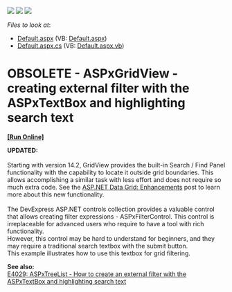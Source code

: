 <!-- default badges list -->
![](https://img.shields.io/endpoint?url=https://codecentral.devexpress.com/api/v1/VersionRange/134059545/10.1.5%2B)
[![](https://img.shields.io/badge/Open_in_DevExpress_Support_Center-FF7200?style=flat-square&logo=DevExpress&logoColor=white)](https://supportcenter.devexpress.com/ticket/details/E2408)
[![](https://img.shields.io/badge/📖_How_to_use_DevExpress_Examples-e9f6fc?style=flat-square)](https://docs.devexpress.com/GeneralInformation/403183)
<!-- default badges end -->
<!-- default file list -->
*Files to look at*:

* [Default.aspx](./CS/WebSite/Default.aspx) (VB: [Default.aspx](./VB/WebSite/Default.aspx))
* [Default.aspx.cs](./CS/WebSite/Default.aspx.cs) (VB: [Default.aspx.vb](./VB/WebSite/Default.aspx.vb))
<!-- default file list end -->
# OBSOLETE - ASPxGridView - creating external filter with the ASPxTextBox and highlighting search text
<!-- run online -->
**[[Run Online]](https://codecentral.devexpress.com/e2408)**
<!-- run online end -->


<p><strong>UPDATED:<br /></strong><br />Starting with version 14.2, GridView provides the built-in Search / Find Panel functionality with the capability to locate it outside grid boundaries. This allows accomplishing a similar task with less effort and does not require so much extra code. See the <a href="https://community.devexpress.com/blogs/aspnet/archive/2014/11/19/asp-net-data-grid-enhancements-coming-soon-in-v14-2.aspx">ASP.NET Data Grid: Enhancements</a> post to learn more about this new functionality.<br /><br />The DevExpress ASP.NET controls collection provides a valuable control that allows creating filter expressions - ASPxFilterControl. This control is irreplaceable for advanced users who require to have a tool with rich functionality.<br /> However, this control may be hard to understand for beginners, and they may require a traditional search textbox with the submit button.<br /> This example illustrates how to use this textbox for grid filtering.</p>
<p><strong>See also:</strong><strong><br /> </strong><a href="https://www.devexpress.com/Support/Center/p/E4029">E4029: ASPxTreeList - How to create an external filter with the ASPxTextBox and highlighting search text</a></p>

<br/>



